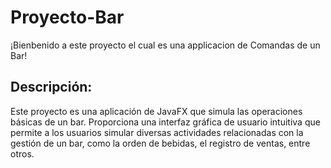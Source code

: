 # Proyecto-Bar
¡Bienbenido a este proyecto el cual es una applicacion de Comandas de un Bar!

## Descripción:

Este proyecto es una aplicación de JavaFX que simula las operaciones básicas de un bar. Proporciona una interfaz gráfica de usuario intuitiva que permite a los usuarios simular diversas actividades relacionadas con la gestión de un bar, como la orden de bebidas, el registro de ventas, entre otros.


